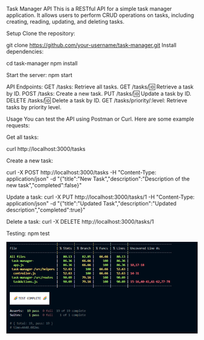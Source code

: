 Task Manager API
This is a RESTful API for a simple task manager application. It allows users to perform CRUD operations on tasks, including creating, reading, updating, and deleting tasks.

Setup
Clone the repository:

git clone https://github.com/your-username/task-manager.git
Install dependencies:


cd task-manager
npm install

Start the server:
npm start

API Endpoints:
GET /tasks: Retrieve all tasks.
GET /tasks/:id: Retrieve a task by ID.
POST /tasks: Create a new task.
PUT /tasks/:id: Update a task by ID.
DELETE /tasks/:id: Delete a task by ID.
GET /tasks/priority/:level: Retrieve tasks by priority level.


Usage
You can test the API using Postman or Curl. Here are some example requests:

Get all tasks:


curl http://localhost:3000/tasks

Create a new task:


curl -X POST http://localhost:3000/tasks -H "Content-Type: application/json" -d "{\"title\":\"New Task\",\"description\":\"Description of the new task\",\"completed\":false}"

Update a task:
curl -X PUT http://localhost:3000/tasks/1 -H "Content-Type: application/json" -d "{\"title\":\"Updated Task\",\"description\":\"Updated description\",\"completed\":true}"


Delete a task:
curl -X DELETE http://localhost:3000/tasks/1

Testing:
npm test


![alt text](image.png)